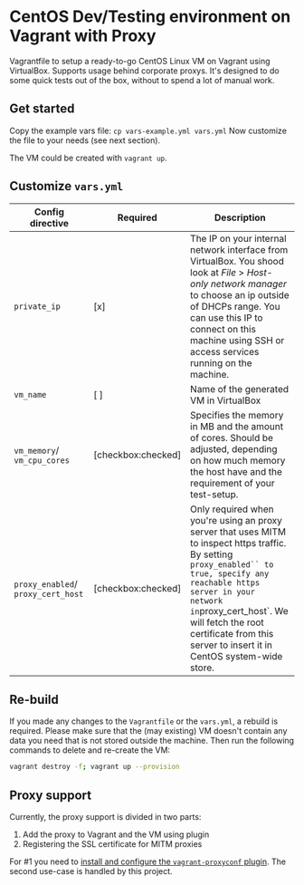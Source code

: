 # CentOS Dev/Testing environment on Vagrant with Proxy

Vagrantfile to setup a ready-to-go CentOS Linux VM on Vagrant using VirtualBox. Supports usage behind corporate proxys. It's designed to do some quick tests out of the box, without to spend a lot of manual work.

## Get started

Copy the example vars file: `cp vars-example.yml vars.yml`
Now customize the file to your needs (see next section).

The VM could be created with `vagrant up`.

## Customize `vars.yml`

| Config directive                   | Required           | Description                                                                                                                                                                                                                                                                                           |
| ---------------------------------- | ------------------ | ----------------------------------------------------------------------------------------------------------------------------------------------------------------------------------------------------------------------------------------------------------------------------------------------------- |
| `private_ip`                       | [x]                | The IP on your internal network interface from VirtualBox. You shood look at _File_ > _Host-only network manager_ to choose an ip outside of DHCPs range. You can use this IP to connect on this machine using SSH or access services running on the machine.                                         |
| `vm_name`                          | [ ]                | Name of the generated VM in VirtualBox                                                                                                                                                                                                                                                                |
| `vm_memory`/ `vm_cpu_cores`        | [checkbox:checked] | Specifies the memory in MB and the amount of cores. Should be adjusted, depending on how much memory the host have and the requirement of your test-setup.                                                                                                                                            |
| `proxy_enabled`/ `proxy_cert_host` | [checkbox:checked] | Only required when you're using an proxy server that uses MITM to inspect https traffic. By setting ` proxy_enabled`` to true, specify any reachable https server in your network in `proxy_cert_host`. We will fetch the root certificate from this server to insert it in CentOS system-wide store. |

## Re-build

If you made any changes to the `Vagrantfile` or the `vars.yml`, a rebuild is required. Please make sure that the (may existing) VM doesn't contain any data you need that is not stored outside the machine. Then run the following commands to delete and re-create the VM:

```bash
vagrant destroy -f; vagrant up --provision
```

## Proxy support

Currently, the proxy support is divided in two parts:

1. Add the proxy to Vagrant and the VM using plugin
2. Registering the SSL certificate for MITM proxies

For #1 you need to [install and configure the `vagrant-proxyconf` plugin](https://stackoverflow.com/a/21306809/9428314). The second use-case is handled by this project.

